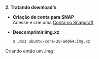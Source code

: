 **2. Tratando download's**
   * **Criação de conta para SNAP**\
   Acesse e crie uma [Conta no Snapcraft](https://snapcraft.io/account)


   * **Descomprimir img.xz**
      ~~~bash
      $ unxz ubuntu-core-20-amd64.img.xz
      ~~~ 
   Criando então um .img
